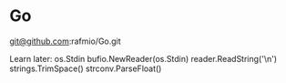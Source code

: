 # Go
git@github.com:rafmio/Go.git

Learn later:
os.Stdin
bufio.NewReader(os.Stdin)
reader.ReadString('\n')
strings.TrimSpace()
strconv.ParseFloat()
